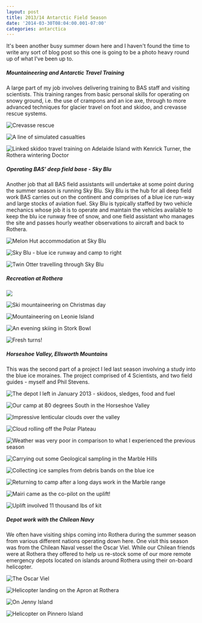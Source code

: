 ```yaml
---
layout: post
title: 2013/14 Antarctic Field Season
date: '2014-03-30T08:04:00.001-07:00'
categories: antarctica
---
```


It's been another busy summer down here and I haven't found the time to write any sort of blog post so this one is going to be a photo heavy round up of what I've been up to.

##### Mountaineering and Antarctic Travel Training #####

A large part of my job involves delivering training to BAS staff and visiting scientists. This training ranges from basic personal skills for operating on snowy ground, i.e. the use of crampons and an ice axe, through to more advanced techniques for glacier travel on foot and skidoo, and crevasse rescue systems.

![Crevasse rescue](/photos/blogger-posts/DSC07443.jpg)

![A line of simulated casualties](/photos/blogger-posts/DSC07439.jpg)

![Linked skidoo travel training on Adelaide Island with Kenrick Turner, the Rothera wintering Doctor](/photos/blogger-posts/kenners+training.jpg)

##### Operating BAS' deep field base - Sky Blu #####

Another job that all BAS field assistants will undertake at some point during the summer season is running Sky Blu. Sky Blu is the hub for all deep field work BAS carries out on the continent and comprises of a blue ice run-way and large stocks of aviation fuel. Sky Blu is typically staffed by two vehicle mechanics whose job it is to operate and maintain the vehicles available to keep the blu ice runway free of snow, and one field assistant who manages the site and passes hourly weather observations to aircraft and back to Rothera.

![Melon Hut accommodation at Sky Blu](/photos/blogger-posts/DSC07385.jpg)

![Sky Blu - blue ice runway and camp to right](/photos/blogger-posts/DSC07398.jpg)

![Twin Otter travelling through Sky Blu](/photos/blogger-posts/DSC07377.jpg)

##### Recreation at Rothera #####

![](/photos/blogger-posts/DSC07284.jpg)

![Ski mountaineering on Christmas day](/photos/blogger-posts/DSC07420.jpg)

![Mountaineering on Leonie Island](/photos/blogger-posts/_DSC0400.jpg)

![An evening skiing in Stork Bowl](/photos/blogger-posts/DSC07716.jpg)

![Fresh turns!](/photos/blogger-posts/DSC07760.jpg)

##### Horseshoe Valley, Ellsworth Mountains #####

This was the second part of a project I led last season involving a study into the blue ice moraines. The project comprised of 4 Scientists, and two field guides - myself and Phil Stevens.

![The depot I left in January 2013 - skidoos, sledges, food and fuel](/photos/blogger-posts/Depot.jpg)

![Our camp at 80 degrees South in the Horseshoe Valley](/photos/blogger-posts/horseshoe+camp.jpg)

![Impressive lenticular clouds over the valley](/photos/blogger-posts/clouds.jpg)

![Cloud rolling off the Polar Plateau](/photos/blogger-posts/cloud+rolling+in.jpg)

![Weather was very poor in comparison to what I experienced the previous season](/photos/blogger-posts/bad+weather.jpg)

![Carrying out some Geological sampling in the Marble Hills](/photos/blogger-posts/ice+cliff.jpg)

![Collecting ice samples from debris bands on the blue ice](/photos/blogger-posts/ice+samples.jpg)

![Returning to camp after a long days work in the Marble range](/photos/blogger-posts/travel+back+from+marble.jpg)

![Mairi came as the co-pilot on the uplift!](/photos/blogger-posts/India+Uplift10.jpg)

![Uplift involved 11 thousand lbs of kit](/photos/blogger-posts/India+Uplift07.jpg)

##### Depot work with the Chilean Navy #####

We often have visiting ships coming into Rothera during the summer season from various different nations operating down here. One visit this season was from the Chilean Naval vessel the Oscar Viel. While our Chilean friends were at Rothera they offered to help us re-stock some of our more remote emergency depots located on islands around Rothera using their on-board helicopter.

![The Oscar Viel](/photos/blogger-posts/DSC07631.jpg)

![Helicopter landing on the Apron at Rothera](/photos/blogger-posts/DSC07830.jpg)

![On Jenny Island](/photos/blogger-posts/DSC07844.jpg)

![Helicopter on Pinnero Island](/photos/blogger-posts/DSC07859.jpg)
